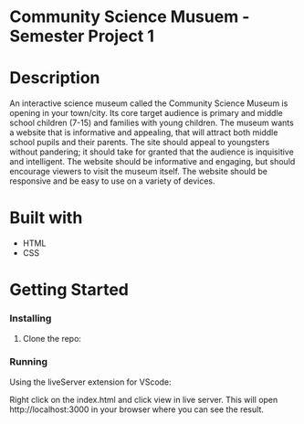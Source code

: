 # Community Science Musuem - Semester Project 1

# Description

An interactive science museum called the Community Science Museum is opening in your town/city. Its core target audience is primary and middle school children (7-15) and families with young children. The museum wants a website that is informative and appealing, that will attract both middle school pupils and their parents. The site should appeal to youngsters without pandering; it should take for granted that the audience is inquisitive and intelligent. The website should be informative and engaging, but should encourage viewers to visit the museum itself. The website should be responsive and be easy to use on a variety of devices.

# Built with
- HTML
- CSS

# Getting Started

### Installing
1. Clone the repo:

### Running
Using the liveServer extension for VScode:

Right click on the index.html and click view in live server. This will open http://localhost:3000 in your browser where you can see the result.


